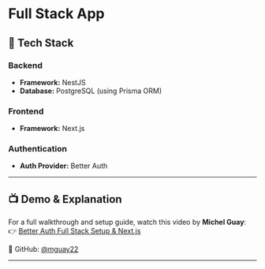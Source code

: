 # Full Stack App

## 🔧 Tech Stack

### Backend

- **Framework:** NestJS
- **Database:** PostgreSQL (using Prisma ORM)

### Frontend

- **Framework:** Next.js

### Authentication

- **Auth Provider:** Better Auth

---

## 📺 Demo & Explanation

For a full walkthrough and setup guide, watch this video by **Michel Guay**:  
👉 [Better Auth Full Stack Setup & Next.js](https://www.youtube.com/watch?v=Kii5RENQYwE)

🔗 GitHub: [@mguay22](https://github.com/mguay22)

---
